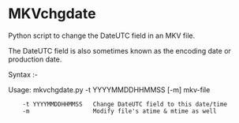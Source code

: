 # MKVchgdate

Python script to change the DateUTC field in an MKV file.

The DateUTC field is also sometimes known as the encoding date or production date.

Syntax :-

Usage:
    mkvchgdate.py -t YYYYMMDDHHMMSS [-m] mkv-file

        -t YYYYMMDDHHMMSS   Change DateUTC field to this date/time
        -m                  Modify file's atime & mtime as well

